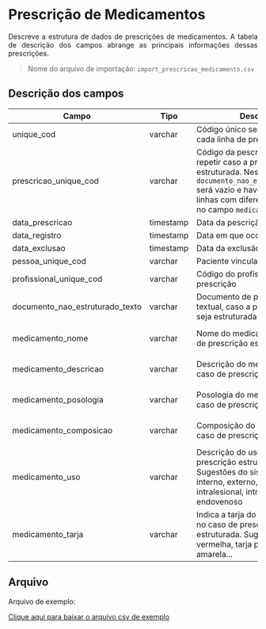 # Prescrição de Medicamentos
<p align="justify"> 
Descreve a estrutura de dados de prescrições de medicamentos. A tabela de descrição dos campos abrange as principais informações dessas prescrições.
 </p>

> Nome do arquivo de importação: `import_prescricao_medicamento.csv`


 ## Descrição dos campos

| Campo                       | Tipo      | Descrição                                                                  | Restrição       |
|-----------------------------|-----------|----------------------------------------------------------------------------|-----------------|
| unique_cod                 | varchar     | Código único sem repetição para cada linha de prescrição                       |  Obrigatório            |
| prescricao_unique_cod     | varchar | Código da pescrição. Pode repetir caso a prescrição seja estruturada. Nesse caso o campo `documento_nao_estruturado_texto` será vazio e haverá uma ou mais linhas com diferentes conteúdos no campo `medicamento_nome`                                       |  Obrigatório               |
| data_prescricao          | timestamp     | Data da pescrição                |                 |
| data_registro    | timestamp     | Data em que ocorreu o registro   | Obrigatório                |
| data_exclusao | timestamp     |   Data da exclusão da prescrição       |                 |
| pessoa_unique_cod            | varchar | Paciente vinculado à prescrição    |   Obrigatório              |
| profissional_unique_cod               | varchar | Código do profissional que fez a prescrição              |  Obrigatório               |
| documento_nao_estruturado_texto     | varchar   | Documento de prescrição textual,  caso a prescrição não seja estruturada                                |  Obrigatório se `medicamento_nome` estiver em branco                |
| medicamento_nome     | varchar   | Nome do medicamento, no caso de prescrição estruturada                               |  Obrigatório se `documento_nao_estruturado_texto` estiver em branco               |
| medicamento_descricao     | varchar   | Descrição do medicamento, no caso de prescrição estruturada                              | Não deve ser informado se `documento_nao_estruturado_texto` for preenchido                |
| medicamento_posologia     | varchar   | Posologia do medicamento, no caso de prescrição estruturada                               | Não deve ser informado se `documento_nao_estruturado_texto` for preenchido                |
| medicamento_composicao     |  varchar  | Composição do medicamento, no caso de prescrição estruturada                        | Não deve ser informado se `documento_nao_estruturado_texto` for preenchido                |
| medicamento_uso     |  varchar |  Descrição do uso, no caso de prescrição estruturada. Sugestões do sistema: tópico, interno, externo, oral, nasal, intralesional, intramuscular, endovenoso               | Não deve ser informado se `documento_nao_estruturado_texto` for preenchido                |
| medicamento_tarja     |  varchar  | Indica a tarja do medicamento, no caso de prescrição estruturada. Sugestões: tarja vermelha, tarja preta, tarja amarela...                      | Não deve ser informado se `documento_nao_estruturado_texto` for preenchido                |

## Arquivo
<p align="justify">Arquivo de exemplo:</p>

[Clique aqui para baixar o arquivo csv de exemplo](arquivos_exemplos/import_prescricao_medicamento.csv ':ignore')